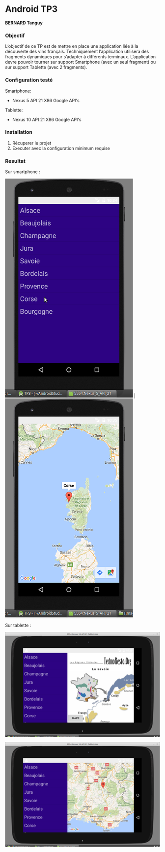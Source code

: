 # Android TP3 #

**BERNARD Tanguy**

### Objectif ###

L’objectif de ce TP est de mettre en place une application liée à la découverte des vins français.
Techniquement l’application utilisera des fragments dynamiques pour s’adapter à différents terminaux.
L’application devre pouvoir tourner sur support Smartphone (avec un seul fragment) ou sur support
Tablette (avec 2 fragments).

### Configuration testé ###
Smartphone: 

* Nexus 5 API 21 X86  Google API's

Tablette:

* Nexus 10 API 21 X86 Google API's

### Installation ###

1. Récuperer le projet
2. Executer avec la configuration minimum requise


### Resultat ###

Sur smartphone :

![alt text](images/android_tp3_smartphone.png "Smartphone list")  |  ![alt text](images/android_tp3_corse.png "Smartphone corse")

Sur tablette :

![alt text](images/Android_tp3_web.png "Tablette web") 

![alt text](images/android_tp3_maps.png "Tablette maps")

